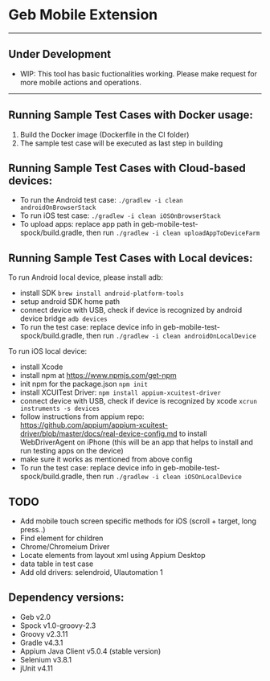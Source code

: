 
# Geb Mobile Extension
---

## Under Development
+ WIP: This tool has basic fuctionalities working. Please make request for more mobile actions and operations.
---

## Running Sample Test Cases with Docker usage:
1. Build the Docker image (Dockerfile in the CI folder)
2. The sample test case will be executed as last step in building



## Running Sample Test Cases with Cloud-based devices:
+ To run the Android test case: `./gradlew -i clean androidOnBrowserStack`
+ To run iOS test case: `./gradlew -i clean iOSOnBrowserStack`
+ To upload apps: replace app path in geb-mobile-test-spock/build.gradle, then run `./gradlew -i clean uploadAppToDeviceFarm`


## Running Sample Test Cases with Local devices:

To run Android local device, please install adb:
+ install SDK `brew install android-platform-tools`
+ setup android SDK home path
+ connect device with USB, check if device is recognized by android device bridge `adb devices`
+ To run the test case: replace device info in geb-mobile-test-spock/build.gradle, then run `./gradlew -i clean androidOnLocalDevice`

To run iOS local device:
+ install Xcode
+ install npm at https://www.npmjs.com/get-npm
+ init npm for the package.json `npm init`
+ install XCUITest Driver: `npm install appium-xcuitest-driver`
+ connect device with USB, check if device is recognized by xcode `xcrun instruments -s devices`
+ follow instructions from appium repo: https://github.com/appium/appium-xcuitest-driver/blob/master/docs/real-device-config.md to install WebDriverAgent on iPhone (this will be an app that helps to install and run testing apps on the device)
+ make sure it works as mentioned from above config
+ To run the test case: replace device info in geb-mobile-test-spock/build.gradle, then run `./gradlew -i clean iOSOnLocalDevice`

## TODO
+ Add mobile touch screen specific methods for iOS (scroll + target, long press..)
+ Find element for children
+ Chrome/Chromeium Driver
+ Locate elements from layout xml using Appium Desktop
+ data table in test case
+ Add old drivers: selendroid, UIautomation 1


## Dependency versions:
+ Geb v2.0
+ Spock v1.0-groovy-2.3
+ Groovy v2.3.11
+ Gradle v4.3.1
+ Appium Java Client v5.0.4 (stable version)
+ Selenium v3.8.1
+ jUnit v4.11
